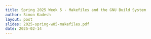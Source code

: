 ```yaml
---
title: Spring 2025 Week 5 - Makefiles and the GNU Build System
author: Simon Kadesh
layout: post
slides: 2025-spring-w05-makefiles.pdf
date: 2025-02-14
---
```


